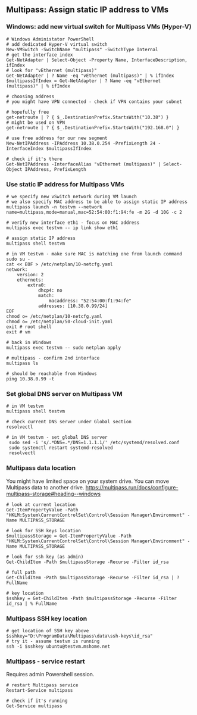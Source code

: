 
## Multipass: Assign static IP address to VMs

### Windows: add new virtual switch for Multipass VMs (Hyper-V)

```shell
# Windows Administator PowerShell
# add dedicated Hyper-V virtual switch
New-VMSwitch -SwitchName "multipass" -SwitchType Internal
# get the interface index
Get-NetAdapter | Select-Object -Property Name, InterfaceDescription, ifIndex
# look for "vEthernet (multipass)"
Get-NetAdapter | ? Name -eq "vEthernet (multipass)" | % ifIndex
$multipassIfIndex = Get-NetAdapter | ? Name -eq "vEthernet (multipass)" | % ifIndex

# choosing address
# you might have VPN connected - check if VPN contains your subnet

# hopefully free
get-netroute | ? { $_.DestinationPrefix.StartsWith("10.38") }
# might be used on VPN
get-netroute | ? { $_.DestinationPrefix.StartsWith("192.168.0") }

# use free address for our new segment
New-NetIPAddress -IPAddress 10.38.0.254 -PrefixLength 24 -InterfaceIndex $multipassIfIndex

# check if it's there
Get-NetIPAddress -InterfaceAlias "vEthernet (multipass)" | Select-Object IPAddress, PrefixLength
```
### Use static IP address for Multipass VMs

```shell
# we specify new vSwitch network during VM launch
# we also specify MAC address to be able to assign static IP address
multipass launch -n testvm --network name=multipass,mode=manual,mac=52:54:00:f1:94:fe -m 2G -d 10G -c 2

# verify new interface eth1 - focus on MAC address
multipass exec testvm -- ip link show eth1

# assign static IP address
multipass shell testvm

# in VM testvm - make sure MAC is matching one from launch command
sudo su -
cat << EOF > /etc/netplan/10-netcfg.yaml
network:
    version: 2
    ethernets:
        extra0:
            dhcp4: no
            match:
                macaddress: "52:54:00:f1:94:fe"
            addresses: [10.38.0.99/24]
EOF
chmod o= /etc/netplan/10-netcfg.yaml
chmod o= /etc/netplan/50-cloud-init.yaml
exit # root shell
exit # vm

# back in Windows
multipass exec testvm -- sudo netplan apply

# multipass - confirm 2nd interface
multipass ls

# should be reachable from Windows
ping 10.38.0.99 -t

```

### Set global DNS server on Multipass VM

```shell
# in VM testvm
multipass shell testvm

# check current DNS server under Global section
resolvectl

# in VM testvm - set global DNS server
 sudo sed -i 's/.*DNS=.*/DNS=1.1.1.1/' /etc/systemd/resolved.conf
 sudo systemctl restart systemd-resolved
 resolvectl

```

### Multipass data location

You might have limited space on your system drive. You can move Multipass data to another drive.
https://multipass.run/docs/configure-multipass-storage#heading--windows

```shell
# look at current location
Get-ItemPropertyValue -Path "HKLM:System\CurrentControlSet\Control\Session Manager\Environment" -Name MULTIPASS_STORAGE

# look for SSH keys location
$multipassStorage = Get-ItemPropertyValue -Path "HKLM:System\CurrentControlSet\Control\Session Manager\Environment" -Name MULTIPASS_STORAGE

# look for ssh key (as admin)
Get-ChildItem -Path $multipassStorage -Recurse -Filter id_rsa

# full path
Get-ChildItem -Path $multipassStorage -Recurse -Filter id_rsa | ? FullName

# key location
$sshkey = Get-ChildItem -Path $multipassStorage -Recurse -Filter id_rsa | % FullName
```

### Multipass SSH key location

```shell
# get location of SSH key above
$sshkey="D:\ProgramData\Multipass\data\ssh-keys\id_rsa"
# try it - assume testvm is running
ssh -i $sshkey ubuntu@testvm.mshome.net
```

### Multipass - service restart

Requires admin Powershell session.

```shell
# restart Multipass service
Restart-Service multipass

# check if it's running
Get-Service multipass
```